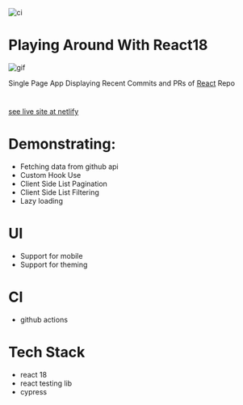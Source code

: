 ![ci](https://github.com/shootermv/fb-paginated-commits-react18/actions/workflows/node.js.yml/badge.svg)
# Playing Around With React18

![gif](./commits.gif)

Single Page App Displaying Recent Commits and PRs of [React](https://reactjs.org) Repo  

#

[see live site at netlify](https://csb-rh0ycs.netlify.app)   
# Demonstrating:

- Fetching data from github api
- Custom Hook Use
- Client Side List Pagination
- Client Side List Filtering
- Lazy loading 

# UI
- Support for mobile
- Support for theming

# CI
- github actions

# Tech Stack
- react 18
- react testing lib
- cypress


